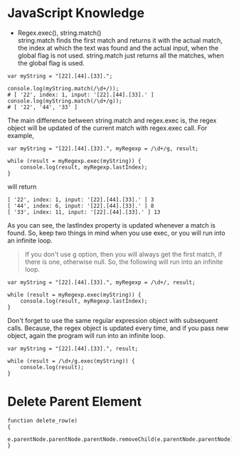 # JavaScript Knowledge

- Regex.exec(), string.match()<br>
string.match finds the first match and returns it with the actual match, the index at which the text was found and the actual input, when the global flag is not used. string.match just returns all the matches, when the global flag is used.
```
var myString = "[22].[44].[33].";

console.log(myString.match(/\d+/));
# [ '22', index: 1, input: '[22].[44].[33].' ]
console.log(myString.match(/\d+/g));
# [ '22', '44', '33' ]
```
The main difference between string.match and regex.exec is, the regex object will be updated of the current match with regex.exec call. For example,
```
var myString = "[22].[44].[33].", myRegexp = /\d+/g, result;

while (result = myRegexp.exec(myString)) {
    console.log(result, myRegexp.lastIndex);
}
```
will return
```
[ '22', index: 1, input: '[22].[44].[33].' ] 3
[ '44', index: 6, input: '[22].[44].[33].' ] 8
[ '33', index: 11, input: '[22].[44].[33].' ] 13
```
As you can see, the lastIndex property is updated whenever a match is found. So, keep two things in mind when you use exec, or you will run into an infinite loop.

>If you don't use g option, then you will always get the first match, if there is one, otherwise null. So, the following will run into an infinite loop.
```
var myString = "[22].[44].[33].", myRegexp = /\d+/, result;

while (result = myRegexp.exec(myString)) {
    console.log(result, myRegexp.lastIndex);
}
```
Don't forget to use the same regular expression object with subsequent calls. Because, the regex object is updated every time, and if you pass new object, again the program will run into an infinite loop.
```
var myString = "[22].[44].[33].", result;

while (result = /\d+/g.exec(myString)) {
    console.log(result);
}
```
# Delete Parent Element
```
function delete_row(e)
{
    e.parentNode.parentNode.parentNode.removeChild(e.parentNode.parentNode);
}
```
